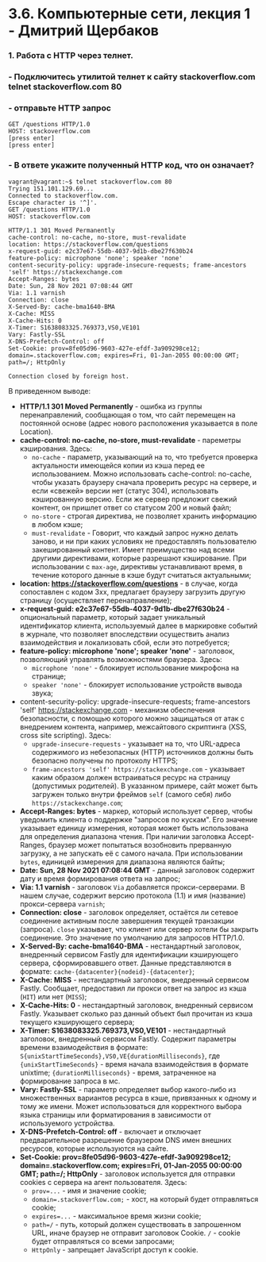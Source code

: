 # 3.6. Компьютерные сети, лекция 1 - Дмитрий Щербаков
### 1. Работа c HTTP через телнет.
### - Подключитесь утилитой телнет к сайту stackoverflow.com telnet stackoverflow.com 80
### - отправьте HTTP запрос
```
GET /questions HTTP/1.0
HOST: stackoverflow.com
[press enter]
[press enter]
```
### - В ответе укажите полученный HTTP код, что он означает?
```commandline
vagrant@vagrant:~$ telnet stackoverflow.com 80
Trying 151.101.129.69...
Connected to stackoverflow.com.
Escape character is '^]'.
GET /questions HTTP/1.0
HOST: stackoverflow.com

HTTP/1.1 301 Moved Permanently
cache-control: no-cache, no-store, must-revalidate
location: https://stackoverflow.com/questions
x-request-guid: e2c37e67-55db-4037-9d1b-dbe27f630b24
feature-policy: microphone 'none'; speaker 'none'
content-security-policy: upgrade-insecure-requests; frame-ancestors 'self' https://stackexchange.com
Accept-Ranges: bytes
Date: Sun, 28 Nov 2021 07:08:44 GMT
Via: 1.1 varnish
Connection: close
X-Served-By: cache-bma1640-BMA
X-Cache: MISS
X-Cache-Hits: 0
X-Timer: S1638083325.769373,VS0,VE101
Vary: Fastly-SSL
X-DNS-Prefetch-Control: off
Set-Cookie: prov=8fe05d96-9603-427e-efdf-3a909298ce12; domain=.stackoverflow.com; expires=Fri, 01-Jan-2055 00:00:00 GMT; path=/; HttpOnly

Connection closed by foreign host.
```
В приведенном выводе:
* **HTTP/1.1 301 Moved Permanently** - ошибка из группы перенаправлений, сообщающая о том, что сайт перемещен на постоянной основе (адрес нового расположения указывается в поле Location).
* **cache-control: no-cache, no-store, must-revalidate** - пареметры кэширования. Здесь:
  - `no-cache` - параметр, указывающий на то, что требуется проверка актуальности имеющейся копии из кэша перед ее использованием. Можно использовать cache-control: no-cache, чтобы указать браузеру сначала проверить ресурс на сервере, и если «свежей» версии нет (статус 304), использовать кэшированную версию. Если же сервер предложит свежий контент, он пришлет ответ со статусом 200 и новый файл;
  - `no-store` - строгая директива, не позволяет хранить информацию в любом кэше;
  - `must-revalidate` - Говорит, что каждый запрос нужно делать заново, и ни при каких условиях не предоставлять пользователю закешированный контент. Имеет преимущество над всеми другими директивами, которые разрешают кэширование. При использовании с `max-age`, директивы устанавливают время, в течение которого данные в кэше будут считаться актуальными;
* **location: https://stackoverflow.com/questions** - в случае, когда сопоставлен с кодом 3xx, предлагает браузеру загрузить другую страницу (осуществляет перенаправление);
* **x-request-guid: e2c37e67-55db-4037-9d1b-dbe27f630b24** - опциональный параметр, который задает уникальный идентификатор клиента, используемый далее в маркировке событий в журнале, что позволяет впоследствии осуществить анализ взаимодействия и локализовать сбой, если это потребуется;
* **feature-policy: microphone 'none'; speaker 'none'** - заголовок, позволяющий управлять возможностями браузера. Здесь:
  - `microphone 'none'` - блокирует использование микрофона на странице;
  - `speaker 'none'` - блокирует использование устройств вывода звука;
* content-security-policy: upgrade-insecure-requests; frame-ancestors 'self' https://stackexchange.com - механизм обеспечения безопасности, с помощью которого можно защищаться от атак с внедрением контента, например, межсайтового скриптинга (XSS, cross site scripting). Здесь:
  - `upgrade-insecure-requests` - указывает на то, что URL-адреса содержимого из небезопасных (HTTP) источников должны быть безопасно получены по протоколу HTTPS;
  - `frame-ancestors 'self' https://stackexchange.com` - указывает каким образом должен встраиваться ресурс на страницу (допустимых родителей). В указанном примере, сайт может быть загружен только внутри фреймов `self` (самого себя) либо `https://stackexchange.com`;
* **Accept-Ranges: bytes** - маркер, который использует сервер, чтобы уведомить клиента о поддержке "запросов по кускам". Его значение указывает единицу измерения, которая может быть использована для определения диапазона чтения. При наличии заголовка Accept-Ranges, браузер может попытаться возобновить прерванную загрузку, а не запускать её с самого начала. При использовании `bytes`,
единицей измерения для диапазона являются байты;
* **Date: Sun, 28 Nov 2021 07:08:44 GMT** - данный заголовок содержит дату и время формирования ответа на запрос;
* **Via: 1.1 varnish** - заголовок `Via` добавляется прокси-серверами. В нашем случае, содержит версию протокола (1.1) и имя (название) прокси-сервера `varnish`;
* **Connection: close** - заголовок определяет, остаётся ли сетевое соединение активным после завершения текущей транзакции (запроса). `close` указывает, что клиент или сервер хотели бы закрыть соединение. Это значение по умолчанию для запросов HTTP/1.0.
* **X-Served-By: cache-bma1640-BMA** - нестандартный заголовок, внедренный сервисом Fastly для идентификации кэширующего сервера, сформировавшего ответ. Данные представляются в формате: `cache-{datacenter}{nodeid}-{datacenter}`;
* **X-Cache: MISS** - нестандартный заголовок, внедренный сервисом Fastly. Сообщает, предоставил ли прокси ответ на запрос из кэша (`HIT`) или нет (`MISS`);
* **X-Cache-Hits: 0** - нестандартный заголовок, внедренный сервисом Fastly. Указывает сколько раз данный объект был прочитан из кэша текущего кэширующего сервера;
* **X-Timer: S1638083325.769373,VS0,VE101** - нестандартный заголовок, внедренный сервисом Fastly. Содержит параметры времени взаимодействия в формате: `S{unixStartTimeSeconds},VS0,VE{durationMilliseconds}`, где `{unixStartTimeSeconds}` - время начала взаимодействия в формате unixtime; `{durationMilliseconds}` - время, затраченное на формирование запроса в мс.
* **Vary: Fastly-SSL** - параметр определяет выбор какого-либо из множественных вариантов ресурса в кэше, привязанных к одному и тому же имени. Может использоваться для корректного выбора языка страницы или форматирования в зависимости от используемого устройства.
* **X-DNS-Prefetch-Control: off** - включает и отключает предварительное разрешение браузером DNS имен внешних ресурсов, которые используются на сайте.
* **Set-Cookie: prov=8fe05d96-9603-427e-efdf-3a909298ce12; domain=.stackoverflow.com; expires=Fri, 01-Jan-2055 00:00:00 GMT; path=/; HttpOnly** - заголовок используется для отправки cookies с сервера на агент пользователя. Здесь:
  * `prov=...` - имя и значение cookie;
  * `domain=.stackoverflow.com;` - хост, на который будет отправляться cookie;
  * `expires=...` - максимальное время жизни cookie;
  * `path=/` - путь, который должен существовать в запрошенном URL, иначе браузер не отправит заголовок Cookie. `/` - cookie будет отправляться со всеми запросами;
  * `HttpOnly` - запрещает JavaScript доступ к cookie.


